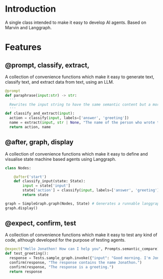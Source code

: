 # Introduction
A single class intended to make it easy to develop AI agents. Based on Marvin and Langgraph.
# Features

## @prompt, classify, extract, 
A collection of convenience functions which make it easy to generate text, classify text, and extract data from text, using an LLM.

```` python
@prompt
def paraphrase(input:str) -> str:
  '''
  Rewrites the input string to have the same semantic content but a more creative and upbeat tone.
  '''
def classify_and_extract(input):
  action = classify(input, labels=['answer', 'greeting'])
  name = extract(input, str | None, "The name of the person who wrote the message")[0]
  return action, name
````

## @after, graph, display
A collection of convenience functions which make it easy to define and visualise state machine based agents using Langgraph.

```` python
class Nodes:

    @after('start')
    def classify_input(state: State):
        input = state['input']
        state['action'] = classify(input, labels=['answer', 'greeting'])
        return state

graph = SimpleGraph.graph(Nodes, State) # Generates a runnable langgraph-based agent with full streaming and debugging support
graph.display()
````

## @expect, confirm, test
A collection of convenience functions which make it easy to test any kind of code, although developed for the purpose of testing agents.

```` python
@expect("Hello Jonathon! How can I help you", Prompts.semantic_compare)
def test_greeting():
  response = Tests.sample_graph.invoke({"input": "Good morning. I'm Jonathon."})['response']
  confirm(response, "The response contains the name Jonathon.")
  confirm(response, "The response is a greeting.")
  return response
````
